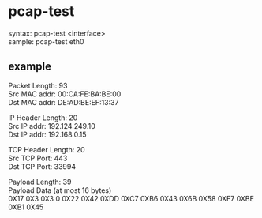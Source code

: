 pcap-test
=====

syntax: pcap-test \<interface\>  
sample: pcap-test eth0

## example
Packet Length: 93     
Src MAC addr: 00:CA:FE:BA:BE:00    
Dst MAC addr: DE:AD:BE:EF:13:37    

IP Header Length: 20   
Src IP addr: 192.124.249.10    
Dst IP addr: 192.168.0.15    

TCP Header Length: 20    
Src TCP Port: 443    
Dst TCP Port: 33994    

Payload Length: 39    
Payload Data (at most 16 bytes)    
0X17 0X3 0X3 0 0X22 0X42 0XDD 0XC7 0XB6 0X43 0X6B 0X58 0XF7 0XBE 0XB1 0X45    
